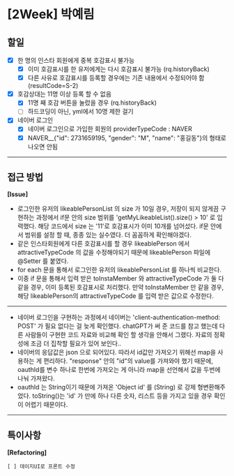 # [2Week] 박예림

## 할일

- [x] 한 명의 인스타 회원에게 중복 호감표시 불가능
    - [x] 이미 호감표시를 한 유저에게는 다시 호감표시 불가능 (rq.historyBack)
    - [x] 다른 사유로 호감표시를 등록할 경우에는 기존 내용에서 수정되어야 함 (resultCode=S-2)
- [x] 호감상대는 11명 이상 등록 할 수 없음
    - [x] 11명 째 호감 버튼을 눌렀을 경우 (rq.historyBack)
    - [ ] 하드코딩이 아닌, yml에서 10명 제한 걸기
-  [x] 네이버 로그인
    - [x] 네이버 로그인으로 가입한 회원의 providerTypeCode : NAVER
    - [x] NAVER__{"id": 2731659195, "gender": "M", "name": "홍길동"}의 형태로 나오면 안됨

---

## 접근 방법

**[Issue]**

- 로그인한 유저의 likeablePersonList 의 size 가 10일 경우, 저장이 되지 않게끔 구현하는 과정에서 if문 안의 size 범위를 'getMyLikeableList().size() > 10' 로 입력했다. 해당 코드에서 size 는 '11'로 호감표시가 이미 10개를 넘어섰다. if문 안에서 범위를 설정 할 때, 종종 있는 실수였다. 더 꼼꼼하게 확인해야겠다.
- 같은 인스타회원에게 다른 호감표시를 할 경우 likeablePerson 에서 attractiveTypeCode 의 값을 수정해야되기 때문에 likeablePerson 파일에 @Setter 를 붙였다.
- for each 문을 통해서 로그인한 유저의 likeablePersonList 를 하나씩 비교한다.
- 이중 if 문을 통해서 입력 받은 toInstaMember 와 attractiveTypeCode 가 둘 다 같을 경우, 이미 등록된 호감표시로 처리했다. 만약 toInstaMember 만 같을 경우, 해당 likeablePerson의 attractiveTypeCode 를 입력 받은 값으로 수정한다.
---

- 네이버 로그인을 구현하는 과정에서 네이버는 'client-authentication-method: POST' 가 필요 없다는 걸 늦게 확인했다. chatGPT가 써 준 코드를 참고 했는데 다른 사람들이 구현한 코드 자료와 비교해 확인 할 생각을 안해서 그랬다. 자료의 정확성에 조금 더 집착할 필요가 있어 보인다..
- 네이버의 응답값은 json 으로 되어있다. 따라서 id값만 가져오기 위해선 map을 사용하는 게 편리하다. "response" 안의 "id"의 value를 가져와야 했기 때문에, oauthId를 변수 하나로 한번에 가져오는 게 아니라 map을 선언해서 값을 두번에 나눠 가져왔다.
- oauthId 는 String이기 때문에 가져온 'Object id' 를 (String) 로 강제 형변환해주었다. toString()는 'id' 가 만에 하나 다른 숫자, 리스트 등을 가지고 있을 경우 확인이 어렵기 때문이다. 

---

## 특이사항

**[Refactoring]**

    [ ] 데이지UI로 프론트 수정